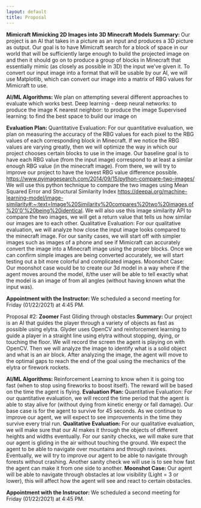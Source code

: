 ```yaml
---
layout: default
title: Proposal
---
```


<b> Mimicraft Mimicking 2D Images into 3D Minecraft Models </b>
<b> Summary: </b>
	Our project is an AI that takes in a picture as an input and produces a 3D picture as output. Our goal is to have Mimicraft search for a block of space in our world that will be sufficiently large enough to build the projected image on and then it should go on to produce a group of blocks in Minecraft that essentially mimic (as closely as possible in 3D) the input we’ve given it. To convert our input image into a format that will be usable by our AI, we will use Matplotlib, which can convert our image into a matrix of RBG values for Mimicraft to use. 

<b> AI/ML Algorithms: </b>
    We plan on attempting several different approaches to evaluate which works best. 
    Deep learning - deep neural networks: to produce the image
    K nearest neighbor: to produce the image
    Supervised learning: to find the best space to build our image on
    
<b> Evaluation Plan: </b>
    Quantitative Evaluation:
        For our quantitative evaluation, we plan on measuring the accuracy of the RBG values for each pixel to the RBG values of each corresponding block in Minecraft. If we notice the RBG values are varying greatly, then we will optimize the way in   which our project chooses certain blocks to use in the image. Our baseline goal is to have each RBG value (from the input image) correspond to at least a similar enough RBG value (in the minecraft image). From there, we will try to improve our project to have the lowest RBG value difference possible. 
        https://www.pyimagesearch.com/2014/09/15/python-compare-two-images/
        We will use this python technique to compare the two images using Mean Squared Error and Structural Similarity Index
        https://deepai.org/machine-learning-model/image-similarity#:~:text=Image%20Similarity%20compares%20two%20images,of%20'0'%20being%20identical.
        We will also use this image similarity API to compare the two images, we will get a return value that tells us how similar our images are to each other. 
    Qualitative Evaluation:
	    For our qualitative evaluation, we will analyze how close the input image looks compared to the minecraft image. For our sanity cases, we will start off with simpler images such as images of a phone and see if Mimicraft can accurately convert the image into a Minecraft image using the proper blocks. Once we can confirm simple images are being converted accurately, we will start testing out a bit more colorful and complicated images. 
    Moonshot Case: 
        Our moonshot case would be to create our 3d model in a way where if the agent moves around the model, it/the user will be able to tell exactly what the model is an image of from all angles (without having known what the input was).

<b> Appointment with the Instructor: </b>
	We scheduled a second meeting for Friday (01/22/2021) at 4:45 PM.



Proposal #2: 
<b> Zoomer </b> 
Fast Gliding through obstacles
<b> Summary: </b>
	Our project is an AI that guides the player through a variety of objects as fast as possible using elytra. Glyder uses OpenCV and reinforcement learning to guide a player in a straight line using elytra without stopping, dying, or touching the floor. We will record the screen the agent is playing on with OpenCV. Then we will analyze the image to identify what is a solid object and what is an air block. After analyzing the image, the agent will move to the optimal gaps to reach the end of the goal using the mechanics of the elytra or firework rockets. 

<b> AI/ML Algorithms: </b>
    Reinforcement Learning to know when it is going too fast (when to stop using fireworks to boost itself). The reward will be based on the time the agent is flying.
<b> Evaluation Plan: </b>
    Quantitative Evaluation: 
	    For our quantitative evaluation, we will record the time period that the agent is able to stay alive for (without dying from kinetic energy or fall damage). Our base case is for the agent to survive for 45 seconds. As we continue to improve our agent, we will expect to see improvements in the time they survive every trial run.
<b> Qualitative Evaluation: </b>
	    For our qualitative evaluation, we will make sure that our AI makes it through the objects of different heights and widths eventually. 
        For our sanity checks, we will make sure that our agent is gliding in the air without touching the ground. We expect the agent to be able to navigate over mountains and through ravines. Eventually, we will try to improve our agent to be able to navigate through forests without crashing. Another sanity check we will use is to see how fast the agent can make it from one side to another. 
<b> Moonshot Case: </b>
        Our agent will be able to navigate through obstacles at low visibility (Light = 3 or lower), this will affect how the agent will see and react to certain obstacles.
	
<b> Appointment with the Instructor: </b>
	We scheduled a second meeting for Friday (01/22/2021) at 4:45 PM.

